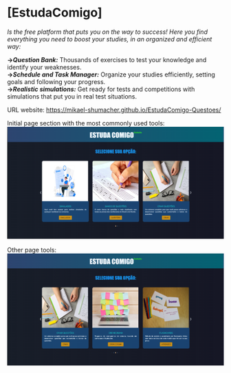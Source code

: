 <h1><strong>[EstudaComigo]</strong></h1> <i>Is the free platform that puts you on the way to success! Here you find everything you need to boost your studies, in an organized and efficient way:</i><br>

<strong>-><i>Question Bank:</i></strong> Thousands of exercises to test your knowledge and identify your weaknesses.<br>
<strong>-><i>Schedule and Task Manager:</i></strong> Organize your studies efficiently, setting goals and following your progress.<br>
<strong>-><i>Realistic simulations:</i></strong> Get ready for tests and competitions with simulations that put you in real test situations.<br>

URL website: https://mikael-shumacher.github.io/EstudaComigo-Questoes/

Initial page section with the most commonly used tools:
<img src="assets/imgReadme/Screenshot 2025-02-19 111518.png">


Other page tools:
<img src="assets/imgReadme/Screenshot 2025-02-19 111923.png">
